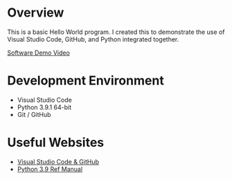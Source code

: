 # Overview

This is a basic Hello World program. I created this to demonstrate the use of
Visual Studio Code, GitHub, and Python integrated together.

[Software Demo Video](https://youtu.be/kVwv_dSmp8s)

# Development Environment

- Visual Studio Code
- Python 3.9.1 64-bit
- Git / GitHub

# Useful Websites

- [Visual Studio Code & GitHub](https://code.visualstudio.com/docs/editor/versioncontrol)
- [Python 3.9 Ref Manual](https://docs.python.org/3.9/library/index.html)
